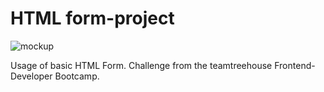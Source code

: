 # HTML form-project

 ![mockup](https://user-images.githubusercontent.com/17276621/154099410-491e89f0-f869-4117-8b4a-24296b167683.png)

 Usage of basic HTML Form. Challenge from the teamtreehouse Frontend-Developer Bootcamp.
